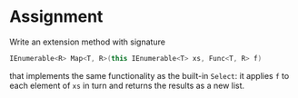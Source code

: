 # Assignment

Write an extension method with signature

```csharp
IEnumerable<R> Map<T, R>(this IEnumerable<T> xs, Func<T, R> f)
```

that implements the same functionality as the built-in `Select`:
it applies `f` to each element of `xs` in turn and returns
the results as a new list.
